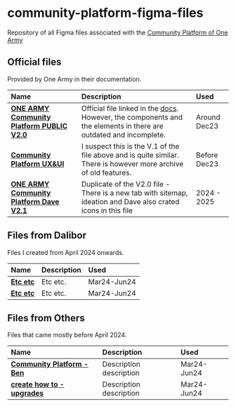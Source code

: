 # community-platform-figma-files
Repository of all Figma files associated with the [Community Platform of One Army](https://github.com/ONEARMY/community-platform)

## Official files
Provided by One Army in their documentation.

| Name              | Description | Used |
| :---------------- | :------ | :------ |
| [**ONE ARMY Community Platform PUBLIC V2.0**](https://www.figma.com/file/VC8FQTLpCteDHV3nRNyBdE/Community-Platform-PUBLIC-V2.0) | Official file linked in the [docs](https://docs.platform.onearmy.earth/Design/our-design-system). However, the components and the elements in there are outdated and incomplete.  | Around Dec23 |
| [**Community Platform UX&UI**](https://www.figma.com/design/rLcVUiyqbz1vN5DrjHwaRh/Community-Platform-UI-UX?node-id=435-2583&t=Lizrhnu3Oa34brSs-1) | I suspect this is the V.1 of the file above and is quite similar. There is however more archive of old features.  | Before Dec23 |
| [**ONE ARMY Community Platform Dave V2.1**](https://www.figma.com/design/6tvUqKLtjQpI4adQCxrWVe/ONE-ARMY-Community-Platform-Dave-V2.1?node-id=0-1&t=juqRkpZMqBS3yviJ-1) | Duplicate of the V2.0 file - There is a new tab with sitemap, ideation and Dave also crated icons in this file | 2024 - 2025 |


## Files from Dalibor
Files I created from April 2024 onwards.

| Name              | Description | Used |
| :---------------- | :------ | :------ |
| [**Etc etc**](https://community.preciousplastic.com/settings) |   Etc etc.    | Mar24-Jun24 |
| [**Etc etc**](https://community.preciousplastic.com/settings) |   Etc etc.    | Mar24-Jun24 |


## Files from Others
Files that came mostly before April 2024.

| Name              | Description | Used |
| :---------------- | :------ | :------ |
| [**Community Platform - Ben**](https://www.figma.com/design/N1O9TzrKijPaZfYXqBboC8/Community-Platform?m=auto&t=suXRrp3I0wBu6Rwr-6) |   Description description    | Mar24-Jun24 |
| [**create how to - upgrades**](https://www.figma.com/design/In2EriHbHulWjq6Cb1Mdfm/create-how-to---upgrades?m=auto&t=suXRrp3I0wBu6Rwr-6) |   Description description    | Mar24-Jun24 |
